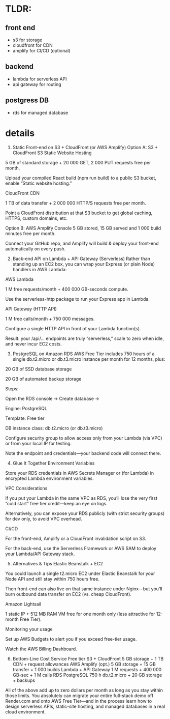 # TLDR:
## front end
- s3 for storage
- cloudfront for CDN
- amplify for CI/CD (optional)

## backend
- lambda for serverless API
- api gateway for routing

## postgress DB
- rds for managed database

# details
1. Static Front-end on S3 + CloudFront (or AWS Amplify)
Option A: S3 + CloudFront
S3 Static Website Hosting

5 GB of standard storage + 20 000 GET, 2 000 PUT requests free per month.

Upload your compiled React build (npm run build) to a public S3 bucket, enable “Static website hosting.”

CloudFront CDN

1 TB of data transfer + 2 000 000 HTTP/S requests free per month.

Point a CloudFront distribution at that S3 bucket to get global caching, HTTPS, custom domains, etc.

Option B: AWS Amplify Console
5 GB stored, 15 GB served and 1 000 build minutes free per month.

Connect your GitHub repo, and Amplify will build & deploy your front-end automatically on every push.

2. Back-end API on Lambda + API Gateway (Serverless)
Rather than standing up an EC2 box, you can wrap your Express (or plain Node) handlers in AWS Lambda:

AWS Lambda

1 M free requests/month + 400 000 GB-seconds compute.

Use the serverless-http package to run your Express app in Lambda.

API Gateway (HTTP API)

1 M free calls/month + 750 000 messages.

Configure a single HTTP API in front of your Lambda function(s).

Result: your /api/... endpoints are truly “serverless,” scale to zero when idle, and never incur EC2 costs.

3. PostgreSQL on Amazon RDS
AWS Free Tier includes 750 hours of a single db.t2.micro or db.t3.micro instance per month for 12 months, plus:

20 GB of SSD database storage

20 GB of automated backup storage

Steps:

Open the RDS console → Create database →

Engine: PostgreSQL

Template: Free tier

DB instance class: db.t2.micro (or db.t3.micro)

Configure security group to allow access only from your Lambda (via VPC) or from your local IP for testing.

Note the endpoint and credentials—your backend code will connect there.

4. Glue It Together
Environment Variables

Store your RDS credentials in AWS Secrets Manager or (for Lambda) in encrypted Lambda environment variables.

VPC Considerations

If you put your Lambda in the same VPC as RDS, you’ll lose the very first “cold start” free tier credit—keep an eye on logs.

Alternatively, you can expose your RDS publicly (with strict security groups) for dev only, to avoid VPC overhead.

CI/CD

For the front-end, Amplify or a CloudFront invalidation script on S3.

For the back-end, use the Serverless Framework or AWS SAM to deploy your Lambda/API Gateway stack.

5. Alternatives & Tips
Elastic Beanstalk + EC2

You could launch a single t2.micro EC2 under Elastic Beanstalk for your Node API and still stay within 750 hours free.

Then front-end can also live on that same instance under Nginx—but you’ll burn outbound data transfer on EC2 (vs. cheap CloudFront).

Amazon Lightsail

1 static IP + 512 MB RAM VM free for one month only (less attractive for 12-month Free Tier).

Monitoring your usage

Set up AWS Budgets to alert you if you exceed free-tier usage.

Watch the AWS Billing Dashboard.

6. Bottom-Line Cost
Service	Free tier
S3 + CloudFront	5 GB storage + 1 TB CDN + request allowances
AWS Amplify (opt.)	5 GB storage + 15 GB transfer + 1 000 builds
Lambda + API Gateway	1 M requests + 400 000 GB-sec + 1 M calls
RDS PostgreSQL	750 h db.t2.micro + 20 GB storage + backups

All of the above add up to zero dollars per month as long as you stay within those limits. You absolutely can migrate your entire full-stack demo off Render.com and onto AWS Free Tier—and in the process learn how to design serverless APIs, static-site hosting, and managed databases in a real cloud environment.
